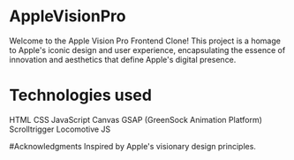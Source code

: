 # AppleVisionPro
Welcome to the Apple Vision Pro Frontend Clone! This project is a homage to 
Apple's iconic design and user experience, encapsulating the essence of innovation 
and aesthetics that define Apple's digital presence.

# Technologies used
HTML
CSS
JavaScript
Canvas
GSAP (GreenSock Animation Platform)
Scrolltrigger
Locomotive JS

#Acknowledgments
Inspired by Apple's visionary design principles.


